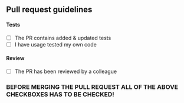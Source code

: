 ## Pull request guidelines

#### Tests
- [ ] The PR contains added & updated tests
- [ ] I have usage tested my own code
#### Review
- [ ] The PR has been reviewed by a colleague

### BEFORE MERGING THE PULL REQUEST ALL OF THE ABOVE CHECKBOXES HAS TO BE CHECKED!
